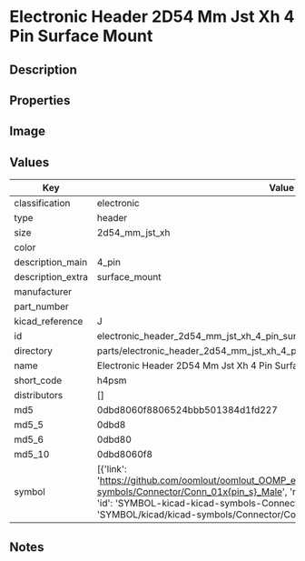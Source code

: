 # Electronic Header 2D54 Mm Jst Xh 4 Pin Surface Mount

## Description

## Properties


## Image


## Values

| Key | Value |
| --- | --- |
| classification | electronic |
| type | header |
| size | 2d54_mm_jst_xh |
| color |  |
| description_main | 4_pin |
| description_extra | surface_mount |
| manufacturer |  |
| part_number |  |
| kicad_reference | J |
| id | electronic_header_2d54_mm_jst_xh_4_pin_surface_mount |
| directory | parts/electronic_header_2d54_mm_jst_xh_4_pin_surface_mount |
| name | Electronic Header 2D54 Mm Jst Xh 4 Pin Surface Mount |
| short_code | h4psm |
| distributors | [] |
| md5 | 0dbd8060f8806524bbb501384d1fd227 |
| md5_5 | 0dbd8 |
| md5_6 | 0dbd80 |
| md5_10 | 0dbd8060f8 |
| symbol | [{'link': 'https://github.com/oomlout/oomlout_OOMP_eda_V2/tree/main/SYMBOL/kicad/kicad-symbols/Connector/Conn_01x{pin_s}_Male', 'name': 'Connector : Conn_01x04_Male', 'id': 'SYMBOL-kicad-kicad-symbols-Connector-Conn_01x04_Male', 'directory': 'SYMBOL/kicad/kicad-symbols/Connector/Conn_01x04_Male/'}] |

## Notes

